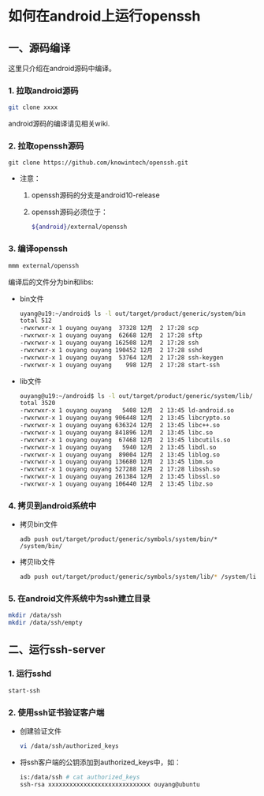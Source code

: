 # 如何在android上运行openssh



## 一、源码编译

这里只介绍在android源码中编译。

### 1. 拉取android源码

```bash
git clone xxxx
```

android源码的编译请见相关wiki.

### 2. 拉取openssh源码

```
git clone https://github.com/knowintech/openssh.git
```

* 注意：

  1. openssh源码的分支是android10-release

  2. openssh源码必须位于：

     ```bash
     ${android}/external/openssh
     ```

### 3. 编译openssh

```bash
mmm external/openssh
```

编译后的文件分为bin和libs:

* bin文件

  ```bash
  uyang@u19:~/android$ ls -l out/target/product/generic/system/bin
  total 512
  -rwxrwxr-x 1 ouyang ouyang  37328 12月  2 17:28 scp
  -rwxrwxr-x 1 ouyang ouyang  62668 12月  2 17:28 sftp
  -rwxrwxr-x 1 ouyang ouyang 162508 12月  2 17:28 ssh
  -rwxrwxr-x 1 ouyang ouyang 190452 12月  2 17:28 sshd
  -rwxrwxr-x 1 ouyang ouyang  53764 12月  2 17:28 ssh-keygen
  -rwxrwxr-x 1 ouyang ouyang    998 12月  2 17:28 start-ssh
  ```

* lib文件

  ```bash
  ouyang@u19:~/android$ ls -l out/target/product/generic/system/lib/
  total 3520
  -rwxrwxr-x 1 ouyang ouyang   5408 12月  2 13:45 ld-android.so
  -rwxrwxr-x 1 ouyang ouyang 906448 12月  2 13:45 libcrypto.so
  -rwxrwxr-x 1 ouyang ouyang 636324 12月  2 13:45 libc++.so
  -rwxrwxr-x 1 ouyang ouyang 841896 12月  2 13:45 libc.so
  -rwxrwxr-x 1 ouyang ouyang  67468 12月  2 13:45 libcutils.so
  -rwxrwxr-x 1 ouyang ouyang   5940 12月  2 13:45 libdl.so
  -rwxrwxr-x 1 ouyang ouyang  89004 12月  2 13:45 liblog.so
  -rwxrwxr-x 1 ouyang ouyang 136680 12月  2 13:45 libm.so
  -rwxrwxr-x 1 ouyang ouyang 527288 12月  2 17:28 libssh.so
  -rwxrwxr-x 1 ouyang ouyang 261384 12月  2 13:45 libssl.so
  -rwxrwxr-x 1 ouyang ouyang 106440 12月  2 13:45 libz.so
  ```

### 4. 拷贝到android系统中

* 拷贝bin文件

  ```
  adb push out/target/product/generic/symbols/system/bin/* /system/bin/
  ```

* 拷贝lib文件

  ```bash
  adb push out/target/product/generic/symbols/system/lib/* /system/lib/
  ```

### 5. 在android文件系统中为ssh建立目录

```bash
mkdir /data/ssh
mkdir /data/ssh/empty
```

## 二、运行ssh-server

### 1. 运行sshd

```bash
start-ssh
```

### 2. 使用ssh证书验证客户端

* 创建验证文件

  ```bash
  vi /data/ssh/authorized_keys
  ```

* 将ssh客户端的公钥添加到authorized_keys中，如：

  ```bash
  is:/data/ssh # cat authorized_keys
  ssh-rsa xxxxxxxxxxxxxxxxxxxxxxxxxxxxx ouyang@ubuntu
  ```
